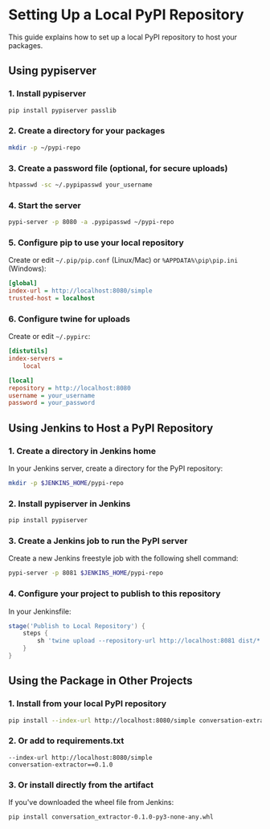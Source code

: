 # Setting Up a Local PyPI Repository

This guide explains how to set up a local PyPI repository to host your packages.

## Using pypiserver

### 1. Install pypiserver

```bash
pip install pypiserver passlib
```

### 2. Create a directory for your packages

```bash
mkdir -p ~/pypi-repo
```

### 3. Create a password file (optional, for secure uploads)

```bash
htpasswd -sc ~/.pypipasswd your_username
```

### 4. Start the server

```bash
pypi-server -p 8080 -a .pypipasswd ~/pypi-repo
```

### 5. Configure pip to use your local repository

Create or edit `~/.pip/pip.conf` (Linux/Mac) or `%APPDATA%\pip\pip.ini` (Windows):

```ini
[global]
index-url = http://localhost:8080/simple
trusted-host = localhost
```

### 6. Configure twine for uploads

Create or edit `~/.pypirc`:

```ini
[distutils]
index-servers =
    local

[local]
repository = http://localhost:8080
username = your_username
password = your_password
```

## Using Jenkins to Host a PyPI Repository

### 1. Create a directory in Jenkins home

In your Jenkins server, create a directory for the PyPI repository:

```bash
mkdir -p $JENKINS_HOME/pypi-repo
```

### 2. Install pypiserver in Jenkins

```bash
pip install pypiserver
```

### 3. Create a Jenkins job to run the PyPI server

Create a new Jenkins freestyle job with the following shell command:

```bash
pypi-server -p 8081 $JENKINS_HOME/pypi-repo
```

### 4. Configure your project to publish to this repository

In your Jenkinsfile:

```groovy
stage('Publish to Local Repository') {
    steps {
        sh 'twine upload --repository-url http://localhost:8081 dist/*'
    }
}
```

## Using the Package in Other Projects

### 1. Install from your local PyPI repository

```bash
pip install --index-url http://localhost:8080/simple conversation-extractor
```

### 2. Or add to requirements.txt

```
--index-url http://localhost:8080/simple
conversation-extractor==0.1.0
```

### 3. Or install directly from the artifact

If you've downloaded the wheel file from Jenkins:

```bash
pip install conversation_extractor-0.1.0-py3-none-any.whl
```
